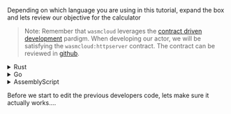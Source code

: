 Depending on which language you are using in this tutorial, expand the box and lets review our objective for the calculator

> Note: Remember that `wasmcloud` leverages the [contract driven development](https://wasmcloud.dev/app-dev/create-provider/cdd) pardigm. When developing our actor, we will be satisfying the `wasmcloud:httpserver` contract. The contract can be reviewed in [github](https://github.com/wasmCloud/actor-interfaces/blob/main/http-server/httpserver.widl).

<details>
  <summary>Rust</summary>
  First thing, lets open the file where our calculators logic exists  
  
  `rust/src/lib.rs`{{open}}  
  
  On line 12 we start writing our business logic.  We receive an HTTP request, check its path for `add`, `sub`, or `div`, and preform the operation on the provided input.  Our example is a bit contrived as we are doing no error checking or input validation, but all that can be added in at the developers desire!
  
  Our help is needed on line 28.  The original developer needs assistance implementing the multiplication feature.
  
</details>
<details>
  <summary>Go</summary>
  First thing, lets open the file where our calculators logic exists   
  
  `go/main.go`{{open}}  
  
  On line 25 we start writing our business logic.  We receive an HTTP request, check its path for `add`, `sub`, or `div`, and preform the operation on the provided input.  Our example is a bit contrived as we are doing no error checking or input validation, but all that can be added in at the developers desire!
  
  Our help is needed on line 37.  The original developer needs assistance implementing the multiplication feature.   
</details>
<details>
  <summary>AssemblyScript</summary>
  First thing, lets open the file where our calculators logic exists   
  
  `assemblyscript/assembly/index.ts`{{open}}  
  
  On line 13 we start writing our business logic.  We receive an HTTP request, check its path for `add`, `sub`, or `div`, and preform the operation on the provided input.  Our example is a bit contrived as we are doing no error checking or input validation, but all that can be added in at the developers desire!
  
  Our help is needed on line 25.  The original developer needs assistance implementing the multiplication feature.   
</details>

Before we start to edit the previous developers code, lets make sure it actually works....
